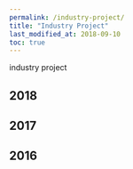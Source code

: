 ```yaml
---
permalink: /industry-project/
title: "Industry Project"
last_modified_at: 2018-09-10
toc: true
---
```


industry project


## 2018


## 2017


## 2016